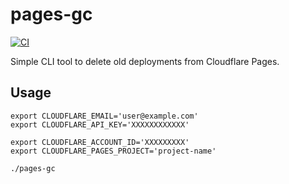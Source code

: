 # pages-gc

[![CI](https://github.com/milgradesec/pages-gc/actions/workflows/ci.yml/badge.svg)](https://github.com/milgradesec/pages-gc/actions/workflows/ci.yml)

Simple CLI tool to delete old deployments from Cloudflare Pages.

## Usage

```shell
export CLOUDFLARE_EMAIL='user@example.com'
export CLOUDFLARE_API_KEY='XXXXXXXXXXXX'

export CLOUDFLARE_ACCOUNT_ID='XXXXXXXXX'
export CLOUDFLARE_PAGES_PROJECT='project-name'

./pages-gc
```
